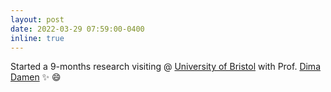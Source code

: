 ```yaml
---
layout: post
date: 2022-03-29 07:59:00-0400
inline: true
---
```


Started a 9-months research visiting @ [University of Bristol](https://www.bristol.ac.uk/) with Prof. [Dima Damen](http://people.cs.bris.ac.uk/~damen//) :sparkles: :smile:
